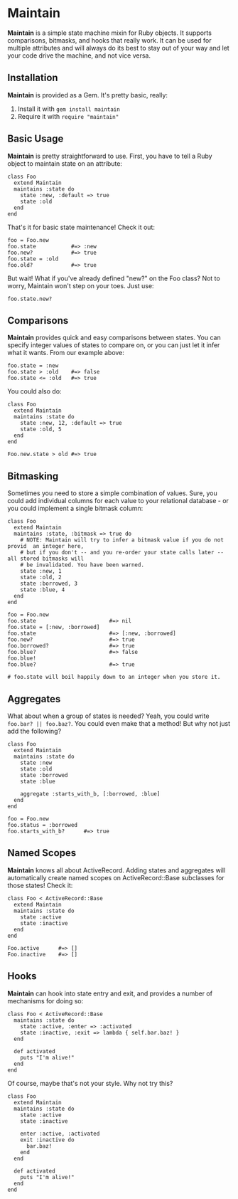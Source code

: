 Maintain
===

**Maintain** is a simple state machine mixin for Ruby objects. It supports comparisons, bitmasks,
and hooks that really work. It can be used for multiple attributes and will always do its best to
stay out of your way and let your code drive the machine, and not vice versa.

Installation
-

**Maintain** is provided as a Gem. It's pretty basic, really:

1. Install it with `gem install maintain`
2. Require it with `require "maintain"`

Basic Usage
-

**Maintain** is pretty straightforward to use. First, you have to tell a Ruby object to maintain
state on an attribute:

	class Foo
	  extend Maintain
	  maintains :state do
	    state :new, :default => true
	    state :old
	  end
	end

That's it for basic state maintenance! Check it out:

	foo = Foo.new
	foo.state			#=> :new
	foo.new?			#=> true
	foo.state = :old
	foo.old?			#=> true

But wait! What if you've already defined "new?" on the Foo class? Not to worry, Maintain won't step on your toes. Just use:

	foo.state.new?

Comparisons
-

**Maintain** provides quick and easy comparisons between states. You can specify integer values of states to compare on,
or you can just let it infer what it wants. From our example above:

	foo.state = :new
	foo.state > :old	#=> false
	foo.state <= :old	#=> true

You could also do:

	class Foo
	  extend Maintain
	  maintains :state do
	    state :new, 12, :default => true
	    state :old, 5
	  end
	end

	Foo.new.state > old	#=> true

Bitmasking
-

Sometimes you need to store a simple combination of values. Sure, you could add individual columns for each value to your
relational database - or you could implement a single bitmask column:

	class Foo
	  extend Maintain
	  maintains :state, :bitmask => true do
	    # NOTE: Maintain will try to infer a bitmask value if you do not provid  an integer here,
	    # but if you don't -- and you re-order your state calls later -- all stored bitmasks will
	    # be invalidated. You have been warned.
	    state :new, 1
	    state :old, 2
	    state :borrowed, 3
	    state :blue, 4
	  end
	end
	
	foo = Foo.new
	foo.state 						#=> nil
	foo.state = [:new, :borrowed]
	foo.state 						#=> [:new, :borrowed]
	foo.new? 						#=> true
	foo.borrowed? 					#=> true
	foo.blue? 						#=> false
	foo.blue!
	foo.blue? 						#=> true
	
	# foo.state will boil happily down to an integer when you store it.

Aggregates
-

What about when a group of states is needed? Yeah, you could write `foo.bar? || foo.baz?`. You could even make that a method!
But why not just add the following?

	class Foo
	  extend Maintain
	  maintains :state do
	    state :new
	    state :old
	    state :borrowed
	    state :blue
	
	    aggregate :starts_with_b, [:borrowed, :blue]
	  end
	end
	
	foo = Foo.new
	foo.status = :borrowed
	foo.starts_with_b?		#=> true

Named Scopes
-

**Maintain** knows all about ActiveRecord. Adding states and aggregates will automatically create named scopes on ActiveRecord::Base
subclasses for those states! Check it:

	class Foo < ActiveRecord::Base
	  extend Maintain
	  maintains :state do
	    state :active
	    state :inactive
	  end
	end
	
	Foo.active		#=> []
	Foo.inactive	#=> []

Hooks
-

**Maintain** can hook into state entry and exit, and provides a number of mechanisms for doing so:

	class Foo < ActiveRecord::Base
	  maintains :state do
	    state :active, :enter => :activated
	    state :inactive, :exit => lambda { self.bar.baz! }
	  end
	
	  def activated
	    puts "I'm alive!"
	  end
	end

Of course, maybe that's not your style. Why not try this?

	class Foo
	  extend Maintain
	  maintains :state do
	    state :active
	    state :inactive

	    enter :active, :activated
	    exit :inactive do
	      bar.baz!
	    end
	  end

	  def activated
	    puts "I'm alive!"
	  end
	end

